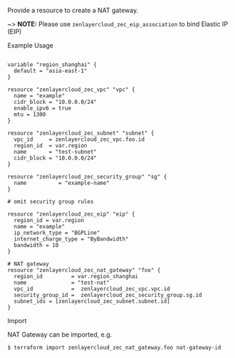 Provide a resource to create a NAT gateway.

~> **NOTE:** Please use `zenlayercloud_zec_eip_association` to bind Elastic IP (EIP)

Example Usage

```hcl

variable "region_shanghai" {
  default = "asia-east-1"
}

resource "zenlayercloud_zec_vpc" "vpc" {
  name = "example"
  cidr_block = "10.0.0.0/24"
  enable_ipv6 = true
  mtu = 1300
}

resource "zenlayercloud_zec_subnet" "subnet" {
  vpc_id     = zenlayercloud_zec_vpc.foo.id
  region_id  = var.region
  name       = "test-subnet"
  cidr_block = "10.0.0.0/24"
}

resource "zenlayercloud_zec_security_group" "sg" {
  name       	= "example-name"
}

# omit security group rules

resource "zenlayercloud_zec_eip" "eip" {
  region_id = var.region
  name = "example"
  ip_network_type = "BGPLine"
  internet_charge_type = "ByBandwidth"
  bandwidth = 10
}

# NAT gateway
resource "zenlayercloud_zec_nat_gateway" "foo" {
  region_id         = var.region_shanghai
  name              = "test-nat"
  vpc_id            =  zenlayercloud_zec_vpc.vpc.id
  security_group_id =  zenlayercloud_zec_security_group.sg.id
  subnet_ids = [zenlayercloud_zec_subnet.subnet.id]
}

```

Import

NAT Gateway can be imported, e.g.

```
$ terraform import zenlayercloud_zec_nat_gateway.foo nat-gateway-id
```
